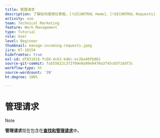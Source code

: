 ```yaml
---
title: 管理请求
description: 了解如何使用仪表板、[!UICONTROL Home]、[!UICONTROL Requests] 区域或  [!DNL  Workfront] 中的 [!UICONTROL Teams] 页面查找已提交的请求。
activity: use
team: Technical Marketing
feature: Work Management
type: Tutorial
role: User
level: Beginner
thumbnail: manage-incoming-requests.jpeg
jira: KT-10154
hidefromtoc: true
exl-id: df831816-fc60-4c63-b46c-ec2ba49fb061
source-git-commit: fa555822c372f09e0a99e9470a3f45c03f1ddf3c
workflow-type: ht
source-wordcount: '39'
ht-degree: 100%

---
```


# 管理请求 

>[!NOTE]
>
>**管理请求**&#x200B;现在包含在&#x200B;**[查找和管理请求](https://experienceleague.adobe.com/docs/workfront-learn/tutorials-workfront/manage-work/issues-requests/find-requests.html)**&#x200B;中。

